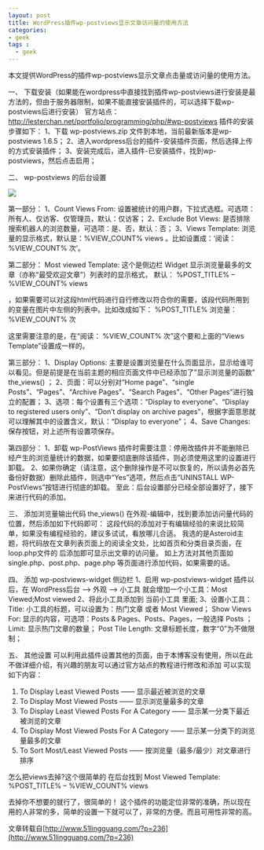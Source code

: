 ```yaml
---
layout: post
title: WordPress插件wp-postviews显示文章访问量的使用方法 
categories:
- geek
tags :
  - geek
---
```



本文提供WordPress的插件wp-postviews显示文章点击量或访问量的使用方法。

一、 下载安装（如果能在wordpress中直接找到插件wp-postviews进行安装是最方法的，但由于服务器限制，如果不能直接安装插件的，可以选择下载wp-postviews后进行安装）
官方站点：http://lesterchan.net/portfolio/programming/php/#wp-postviews
插件的安装步骤如下：
1、下载 wp-postviews.zip 文件到本地，当前最新版本是wp-postviews 1.6.5；
2、进入wordpress后台的插件-安装插件页面，然后选择上传的方式安装插件；
3、安装完成后，进入插件-已安装插件，找到wp-postviews，然后点击启用；

二、 wp-postviews 的后台设置

<div>
<div class="center"><img src="/res/img/posts/postview-1.png" /></div>
</div>

第一部分：
1、Count Views From: 设置被统计的用户群，下拉式选框。可选项：所有人、仅访客、仅管理员，默认：仅访客；
2、Exclude Bot Views: 是否排除搜索机器人的浏览数量，可选项：是、否，默认：否；
3、Views Template: 浏览量的显示格式，默认是：%VIEW_COUNT% views 。比如设置成：‘阅读：%VIEW_COUNT% 次’。

第二部分：
Most viewed Template:
这个是侧边栏 Widget 显示浏览量最多的文章（亦称“最受欢迎文章”）列表时的显示格式，
默认：
%POST_TITLE% – %VIEW_COUNT% views

，如果需要可以对这段html代码进行自行修改以符合你的需要，该段代码所用到的变量在图片中左侧的列表中。比如改成如下：
%POST_TITLE%
浏览量： %VIEW_COUNT% 次

这里需要注意的是，在“阅读： %VIEW_COUNT% 次”这个要和上面的“Views Template”设置成一样的。

第三部分：
1、Display Options: 主要是设置浏览量在什么页面显示，显示给谁可以看见。但是前提是在当前主题的相应页面文件中已经添加了”显示浏览量的函数” the_views() ；
2、页面：可以分别对“Home page”、“single Posts”、“Pages”、“Archive Pages”、“Search Pages”、“Other Pages”进行独立的配置；
3、选项：每个设置有三个选项：“Display to everyone”、“Display to registered users only”、“Don’t display on archive pages”，根据字面意思就可以理解其中的设置含义，默认：“Display to everyone”；
4、Save Changes: 保存按钮，对上述所有设置项保存。

第四部分：
1、卸载 wp-PostViews 插件时需要注意：停用改插件并不能删除已经产生的浏览量统计的数据，如果要彻底删除该插件，则必须使用这里的设置进行卸载。
2、如果你确定（请注意，这个删除操作是不可以恢复的，所以请务必首先备份好数据）删除此插件，则选中“Yes”选项，然后点击“UNINSTALL WP-PostViews”按钮进行彻底的卸载。
至此：后台设置部分已经全部设置好了，接下来进行代码的添加。

三、 添加浏览量输出代码 the_views()
在外观-编辑中，找到要添加访问量代码的位置，然后添加如下代码即可：
这段代码的添加对于有编辑经验的来说比较简单，如果没有编程经验的，建议多试试，看放哪儿合适。
我选的是Asteroid主题，将代码放在文章列表页面上的阅读全文处，比如首页和分类目录页面，在loop.php文件的
后添加即可显示出文章的访问量。
如上方法对其他页面如 single.php、post.php、page.php 等页面进行添加代码，如果需要的话。

四、 添加 wp-postviews-widget 侧边栏
1、启用 wp-postviews-widget 插件以后，在 WordPress后台 –> 外观 –> 小工具 就会增加一个小工具：Most Viewed;Most viewed
2、将此小工具添加到 当前小工具 里面;
3、设置小工具：
Title: 小工具的标题，可以设置为：热门文章 或者 Most Viewed；
Show Views For: 显示的内容，可选项：Posts & Pages、Posts、Pages，一般选择 Posts ；
Limit: 显示热门文章的数量；
Post Tile Length: 文章标题长度，数字“0”为不做限制；

五、 其他设置
可以利用此插件设置其他的页面，由于本博客没有使用，所以在此不做详细介绍，有兴趣的朋友可以通过官方站点的教程进行修改和添加
可以实现如下内容：
1) To Display Least Viewed Posts —— 显示最近被浏览的文章
2) To Display Most Viewed Posts —— 显示浏览量最多的文章
3) To Display Least Viewed Posts For A Category —— 显示某一分类下最近被浏览的文章
4) To Display Most Viewed Posts For A Category —— 显示某一分类下的浏览量最多的文章
5) To Sort Most/Least Viewed Posts —— 按浏览量（最多/最少）对文章进行排序

怎么把views去掉?这个很简单的 在后台找到
Most Viewed Template:
%POST_TITLE% – %VIEW_COUNT% views

去掉你不想要的就行了，很简单的！
这个插件的功能定位非常的准确，所以现在用的人非常的多，简单的设置一下就可以了，非常的方便。而且可用性非常的高。

文章转载自[http://www.51lingguang.com/?p=236](http://www.51lingguang.com/?p=236)
